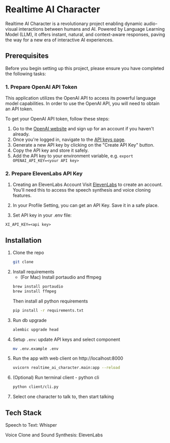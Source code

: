 # Realtime AI Character
Realtime AI Character is a revolutionary project enabling dynamic audio-visual interactions between humans and AI. Powered by Language Learning Model (LLM), it offers instant, natural, and context-aware responses, paving the way for a new era of interactive AI experiences.

## Prerequisites

Before you begin setting up this project, please ensure you have completed the following tasks:

### 1. Prepare OpenAI API Token

This application utilizes the OpenAI API to access its powerful language model capabilities. In order to use the OpenAI API, you will need to obtain an API token.

To get your OpenAI API token, follow these steps:

1. Go to the [OpenAI website](https://beta.openai.com/signup/) and sign up for an account if you haven't already.
2. Once you're logged in, navigate to the [API keys page](https://beta.openai.com/account/api-keys).
3. Generate a new API key by clicking on the "Create API Key" button.
4. Copy the API key and store it safely.
5. Add the API key to your environment variable, e.g. `export OPENAI_API_KEY=<your API key>`

### 2. Prepare ElevenLabs API Key

1. Creating an ElevenLabs Account
Visit [ElevenLabs](https://beta.elevenlabs.io/) to create an account. You'll need this to access the speech synthesis and voice cloning features.

2. In your Profile Setting, you can get an API Key. Save it in a safe place.

3. Set API key in your .env file:
```
XI_API_KEY=<api key>
```

## Installation
1. Clone the repo
   ```sh
   git clone
    ```
2. Install requirements
   - (For Mac) Install portaudio and ffmpeg
    ```sh
    brew install portaudio
    brew install ffmpeg
    ```
    Then install all python requirements
    ```sh
    pip install -r requirements.txt
    ```
3. Run db upgrade
    ```sh
    alembic upgrade head
    ```
4. Setup `.env`: update API keys and select component
   ```sh
   mv .env.example .env
   ```
4. Run the app with web client on http://localhost:8000
    ```sh
    uvicorn realtime_ai_character.main:app --reload
    ```
5. (Optional) Run terminal client - python cli
    ```sh
    python client/cli.py
    ```
6. Select one character to talk to, then start talking


## Tech Stack
Speech to Text: Whisper

Voice Clone and Sound Synthesis: ElevenLabs
